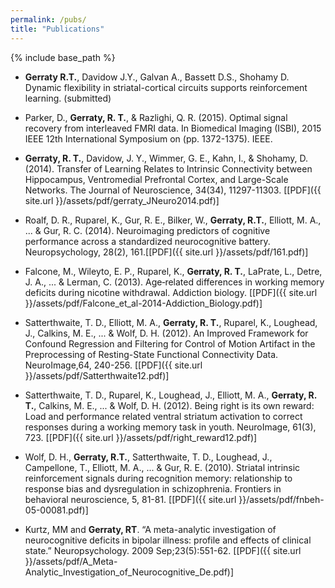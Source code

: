 ```yaml
---
permalink: /pubs/
title: "Publications"
---
```


{% include base_path %}

- **Gerraty R.T.**, Davidow J.Y., Galvan A., Bassett D.S., Shohamy D. Dynamic flexibility in striatal-cortical circuits supports reinforcement learning. (submitted)

- Parker, D., **Gerraty, R. T.**, & Razlighi, Q. R. (2015). Optimal signal recovery from interleaved FMRI data. In Biomedical Imaging (ISBI), 2015 IEEE 12th International Symposium on (pp. 1372-1375). IEEE.

- **Gerraty, R. T.**, Davidow, J. Y., Wimmer, G. E., Kahn, I., & Shohamy, D. (2014). Transfer of Learning Relates to Intrinsic Connectivity between Hippocampus, Ventromedial Prefrontal Cortex, and Large-Scale Networks. The Journal of Neuroscience, 34(34), 11297-11303. [[PDF]({{ site.url }}/assets/pdf/gerraty_JNeuro2014.pdf)]

- Roalf, D. R., Ruparel, K., Gur, R. E., Bilker, W., **Gerraty, R.T.**, Elliott, M. A., ... & Gur, R. C. (2014). Neuroimaging predictors of cognitive performance across a standardized neurocognitive battery. Neuropsychology, 28(2), 161.[[PDF]({{ site.url }}/assets/pdf/161.pdf)]

- Falcone, M., Wileyto, E. P., Ruparel, K., **Gerraty, R. T.**, LaPrate, L., Detre, J. A., ... & Lerman, C. (2013). Age‐related differences in working memory deficits during nicotine withdrawal. Addiction biology. [[PDF]({{ site.url }}/assets/pdf/Falcone_et_al-2014-Addiction_Biology.pdf)]

- Satterthwaite, T. D., Elliott, M. A., **Gerraty, R. T.**, Ruparel, K., Loughead, J., Calkins, M. E., ... & Wolf, D. H. (2012). An Improved Framework for Confound Regression and Filtering for Control of Motion Artifact in the Preprocessing of Resting-State Functional Connectivity Data. NeuroImage,64, 240-256. [[PDF]({{ site.url }}/assets/pdf/Satterthwaite12.pdf)]

- Satterthwaite, T. D., Ruparel, K., Loughead, J., Elliott, M. A., **Gerraty, R. T.**, Calkins, M. E., ... & Wolf, D. H. (2012). Being right is its own reward: Load and performance related ventral striatum activation to correct responses during a working memory task in youth. NeuroImage, 61(3), 723. [[PDF]({{ site.url }}/assets/pdf/right_reward12.pdf)]

- Wolf, D. H., **Gerraty, R.T.**, Satterthwaite, T. D., Loughead, J., Campellone, T., Elliott, M. A., ... & Gur, R. E. (2010). Striatal intrinsic reinforcement signals during recognition memory: relationship to response bias and dysregulation in schizophrenia. Frontiers in behavioral neuroscience, 5, 81-81. [[PDF]({{ site.url }}/assets/pdf/fnbeh-05-00081.pdf)]

- Kurtz, MM and **Gerraty, RT**. “A meta-analytic investigation of neurocognitive deficits in bipolar illness: profile and effects of clinical state.” Neuropsychology. 2009 Sep;23(5):551-62. [[PDF]({{ site.url }}/assets/pdf/A_Meta-Analytic_Investigation_of_Neurocognitive_De.pdf)]

